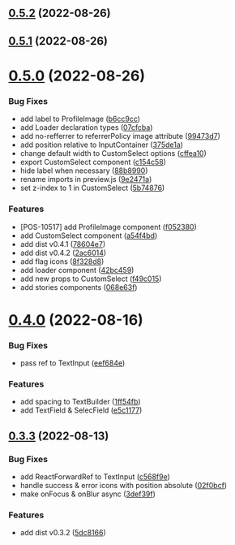 ## [0.5.2](https://github.com/idbi/components/compare/v0.5.1...v0.5.2) (2022-08-26)



## [0.5.1](https://github.com/idbi/components/compare/v0.5.0...v0.5.1) (2022-08-26)



# [0.5.0](https://github.com/idbi/components/compare/v0.4.0...v0.5.0) (2022-08-26)


### Bug Fixes

* add label to ProfileImage ([b6cc9cc](https://github.com/idbi/components/commit/b6cc9ccbbae45780c5c401b3701fb6053b3233da))
* add Loader declaration types ([07cfcba](https://github.com/idbi/components/commit/07cfcba7c564bde51abfb5f9facffc9b0345492e))
* add no-refferrer to referrerPolicy image attribute ([99473d7](https://github.com/idbi/components/commit/99473d7ac69cc9473876b482267b1935635b4d95))
* add position relative to InputContainer ([375de1a](https://github.com/idbi/components/commit/375de1a607750d1aa36b63f980832f2d320449cb))
* change default width to CustomSelect options ([cffea10](https://github.com/idbi/components/commit/cffea10ee98e106d5cf2c2cf9ed6be428c3ccabf))
* export CustomSelect component ([c154c58](https://github.com/idbi/components/commit/c154c581eacb6e307536aedf38b385fcf21f8090))
* hide label when necessary ([88b8990](https://github.com/idbi/components/commit/88b8990edca5b029a127194f238814385e034cb5))
* rename imports in preview.js ([9e2471a](https://github.com/idbi/components/commit/9e2471ac299ddd4c68c761f34e48e51e89d6ba76))
* set z-index to 1 in CustomSelect ([5b74876](https://github.com/idbi/components/commit/5b74876a85fc8cd7e55c338cdce58ab3ebd5fa58))


### Features

* [POS-10517] add ProfileImage component ([f052380](https://github.com/idbi/components/commit/f0523802022f5443c99be320d3c339a765ddb60c))
* add CustomSelect component ([a54f4bd](https://github.com/idbi/components/commit/a54f4bdaaee9d6cf9b45f49da12dea313a8033a9))
* add dist v0.4.1 ([78604e7](https://github.com/idbi/components/commit/78604e7cd36b4a1e6061d466b403381d699cef4f))
* add dist v0.4.2 ([2ac6014](https://github.com/idbi/components/commit/2ac60142a38ea7f0fa34e66c932cbeb950dd4388))
* add flag icons ([8f328d8](https://github.com/idbi/components/commit/8f328d8e7641e0cb1fd47aeed9680e76293eb20a))
* add loader component ([42bc459](https://github.com/idbi/components/commit/42bc4595f8a504112c513b231e28bcf3c874984d))
* add new props to CustomSelect ([f49c015](https://github.com/idbi/components/commit/f49c015f9ab4791cf21548d04e48d9ffeeafa1e1))
* add stories components ([068e63f](https://github.com/idbi/components/commit/068e63f54b6633a39cc43aaec7c68a1ad0b0609d))



# [0.4.0](https://github.com/idbi/components/compare/v0.3.3...v0.4.0) (2022-08-16)


### Bug Fixes

* pass ref to TextInput ([eef684e](https://github.com/idbi/components/commit/eef684e9c081426e18012893052b92f3033ebb3b))


### Features

* add spacing to TextBuilder ([1ff54fb](https://github.com/idbi/components/commit/1ff54fb93ea6f5999f6f62f294c0674a057c57cd))
* add TextField & SelecField ([e5c1177](https://github.com/idbi/components/commit/e5c1177a180771de3a5849f6b6054c5fd54d0b36))



## [0.3.3](https://github.com/idbi/components/compare/v0.3.2...v0.3.3) (2022-08-13)


### Bug Fixes

* add ReactForwardRef to TextInput ([c568f9e](https://github.com/idbi/components/commit/c568f9ef73c65229c67885f5fb28ef7d5a1a42f2))
* handle success & error icons with position absolute ([02f0bcf](https://github.com/idbi/components/commit/02f0bcfd5ed0edf5f3b35382a05b7e2d1ca007e5))
* make onFocus & onBlur async ([3def39f](https://github.com/idbi/components/commit/3def39fd8d41194684295c6a63ab656d9fb60aaf))


### Features

* add dist v0.3.2 ([5dc8166](https://github.com/idbi/components/commit/5dc81663807582ff3bcb6c363929a2ce92e88076))



